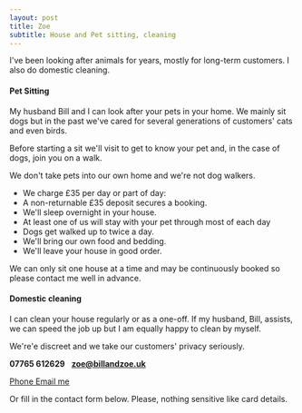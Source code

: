 ```yaml
---
layout: post
title: Zoe
subtitle: House and Pet sitting, cleaning
---
```


I've been looking after animals for years, mostly for long-term customers. I also do domestic cleaning.

#### Pet Sitting
My husband Bill and I can look after your pets in your home. We mainly sit dogs but in the past we've cared for several generations of customers' cats and even birds.

Before starting a sit we'll visit to get to know your pet and, in the case of dogs, join you on  a walk.

We don't take pets into our own home and we're not dog walkers.

 - We charge £35 per day or part of day:
 - A non-returnable £35 deposit secures a booking.
 - We'll sleep overnight in your house.
 - At least one of us will stay with your pet through most of each day
 - Dogs get walked up to twice a day.
 - We'll bring our own food and bedding.
 - We'll leave your house in good order.

We can only sit one house at a time and may be continuously booked so please contact me well in advance.

#### Domestic cleaning
I can clean your house regularly or as a one-off. If my husband, Bill, assists, we can speed the job up but I am equally happy to clean by myself.

We're'e discreet and we take our customers' privacy seriously.

**07765 612629**&nbsp;&nbsp;&nbsp;**zoe@billandzoe.uk**

<a href="tel:643643636363}" title="Call me on 53535353535">
    <span class="fa-stack fa-lg" aria-hidden="true">
    <i class="fas fa-circle fa-stack-2x"></i>
    <i class="fas fa-phone fa-stack-1x fa-inverse"></i>
    </span>
    <span class="sr-only">Phone</span>
</a><a href="mailto:bill@billandzoe.uk" title="Email me at bill@billandzoe.uk">
      <span class="fa-stack fa-lg" aria-hidden="true">
        <i class="fas fa-circle fa-stack-2x"></i>
        <i class="fas fa-envelope fa-stack-1x fa-inverse"></i>
      </span>
      <span class="sr-only">Email me</span>
</a>

Or fill in the contact form below.
Please, nothing sensitive like card details.


